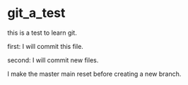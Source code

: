 # git_a_test
this is a test to learn git.

first: I will commit this file.

second: I will commit new files.

I make the master main reset before creating a new branch.
